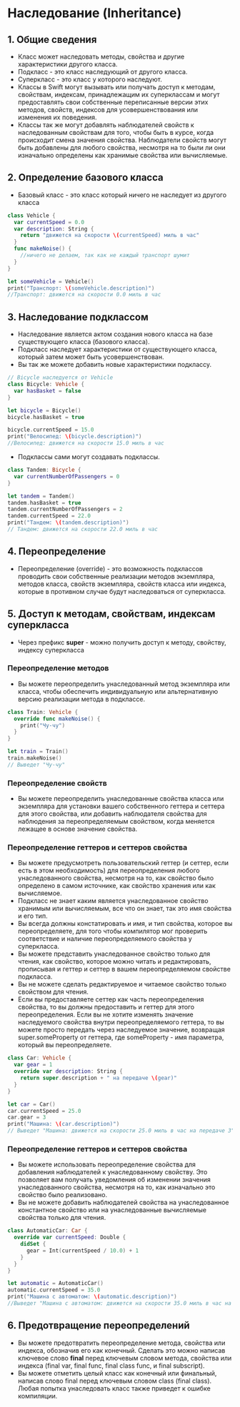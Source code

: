 # Наследование (Inheritance)

## 1. Общие сведения

- Класс может наследовать методы, свойства и другие характеристики другого класса. 
- Подкласс - это класс наследующий от другого класса.
- Суперкласс - это класс у которого наследуют.
- Классы в Swift могут вызывать или получать доступ к методам, свойствам, индексам, принадлежащим их суперклассам и могут предоставлять свои собственные переписанные версии этих методов, свойств, индексов для усовершенствования или изменения их поведения.
- Классы так же могут добавлять наблюдателей свойств к наследованным свойствам для того, чтобы быть в курсе, когда происходит смена значения свойства. Наблюдатели свойств могут быть добавлены для любого свойства, несмотря на то были ли они изначально определены как хранимые свойства или вычисляемые.

## 2. Определение базового класса

- Базовый класс - это класс который ничего не наследует из другого класса

```Swift
class Vehicle {
  var currentSpeed = 0.0
  var description: String {
    return "движется на скорости \(currentSpeed) миль в час"
  }
  func makeNoise() {
    //ничего не делаем, так как не каждый транспорт шумит
  }
}

let someVehicle = Vehicle()
print("Транспорт: \(someVehicle.description)")
//Транспорт: движется на скорости 0.0 миль в час
```

## 3. Наследование подклассом

- Наследование является актом создания нового класса на базе существующего класса (базового класса). 
- Подкласс наследует характеристики от существующего класса, который затем может быть усовершенствован. 
- Вы так же можете добавить новые характеристики подклассу.

```Swift
// Bicycle наследуется от Vehicle
class Bicycle: Vehicle {
  var hasBasket = false
}

let bicycle = Bicycle()
bicycle.hasBasket = true

bicycle.currentSpeed = 15.0
print("Велосипед: \(bicycle.description)")
//Велосипед: движется на скорости 15.0 миль в час
```

- Подклассы сами могут создавать подклассы.

```Swift
class Tandem: Bicycle {
  var currentNumberOfPassengers = 0
}

let tandem = Tandem()
tandem.hasBasket = true
tandem.currentNumberOfPassengers = 2
tandem.currentSpeed = 22.0
print("Тандем: \(tandem.description)")
// Тандем: движется на скорости 22.0 миль в час
```

## 4. Переопределение

- Переопределение (override) - это возможность подклассов проводить свои собственные реализации методов экземпляра, методов класса, свойств экземпляра, свойств класса или индекса, которые в противном случае будут наследоваться от суперкласса.

## 5. Доступ к методам, свойствам, индексам суперкласса

- Через префикс **super** - можно получить доступ к методу, свойству, индексу суперкласса

### Переопределение методов

- Вы можете переопределить унаследованный метод экземпляра или класса, чтобы обеспечить индивидуальную или альтернативную версию реализации метода в подклассе.

```Swift
class Train: Vehicle {
  override func makeNoise() {
    print("Чу-чу")
  }
}

let train = Train()
train.makeNoise()
// Выведет "Чу-чу"
```

### Переопределение свойств

- Вы можете переопределить унаследованные свойства класса или экземпляра для установки вашего собственного геттера и сеттера для этого свойства, или добавить наблюдателя свойства для наблюдения за переопределяемым свойством, когда меняется лежащее в основе значение свойства.

### Переопределение геттеров и сеттеров свойства

- Вы можете предусмотреть пользовательский геттер (и сеттер, если есть в этом необходимость) для переопределения любого унаследованного свойства, несмотря на то, как свойство было определено в самом источнике, как свойство хранения или как вычисляемое. 
- Подкласс не знает каким является унаследованное свойство хранимым или вычисляемым, все что он знает, так это имя свойства и его тип. 
- Вы всегда должны констатировать и имя, и тип свойства, которое вы переопределяете, для того чтобы компилятор мог проверить соответствие и наличие переопределяемого свойства у суперкласса.
- Вы можете представить унаследованное свойство только для чтения, как свойство, которое можно читать и редактировать, прописывая и геттер и сеттер в вашем переопределяемом свойстве подкласса. 
- Вы не можете сделать редактируемое и читаемое свойство только свойством для чтения.
- Если вы предоставляете сеттер как часть переопределения свойства, то вы должны предоставить и геттер для этого переопределения. Если вы не хотите изменять значение наследуемого свойства внутри переопределяемого геттера, то вы можете просто передать через наследуемое значение, возвращая super.someProperty от геттера, где someProperty - имя параметра, который вы переопределяете.

```Swift
class Car: Vehicle {
  var gear = 1
  override var description: String {
    return super.description + " на передаче \(gear)"
  }
}

let car = Car()
car.currentSpeed = 25.0
car.gear = 3
print("Машина: \(car.description)")
// Выведет "Машина: движется на скорости 25.0 миль в час на передаче 3"
```

### Переопределение геттеров и сеттеров свойства

- Вы можете использовать переопределение свойства для добавления наблюдателей к унаследованному свойству. Это позволяет вам получать уведомления об изменении значения унаследованного свойства, несмотря на то, как изначально это свойство было реализовано.
- Вы не можете добавить наблюдателей свойства на унаследованное константное свойство или на унаследованные вычисляемые свойства только для чтения.

```Swift
class AutomaticCar: Car {
  override var currentSpeed: Double {
    didSet {
      gear = Int(currentSpeed / 10.0) + 1
    }
  }
}

let automatic = AutomaticCar()
automatic.currentSpeed = 35.0
print("Машина с автоматом: \(automatic.description)")
//Выведет "Машина с автоматом: движется на скорости 35.0 миль в час на передаче 4"
```

## 6. Предотвращение переопределений

- Вы можете предотвратить переопределение метода, свойства или индекса, обозначив его как конечный. Сделать это можно написав ключевое слово **final** перед ключевым словом метода, свойства или индекса (final var, final func, final class func, и final subscript).
- Вы можете отметить целый класс как конечный или финальный, написав слово final перед ключевым словом class (final class). Любая попытка унаследовать класс также приведет к ошибке компиляции.
